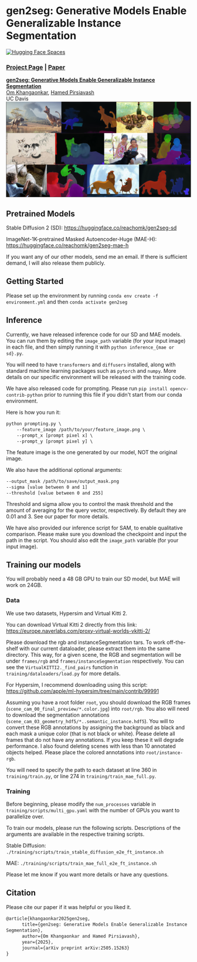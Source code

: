 # gen2seg: Generative Models Enable Generalizable Instance Segmentation
[![Hugging Face Spaces](https://img.shields.io/badge/%F0%9F%A4%97%20Hugging%20Face-Spaces-blue)](https://huggingface.co/spaces/reachomk/gen2seg)

### [Project Page](https://reachomk.github.io/gen2seg) | [Paper](https://arxiv.org/abs/2505.15263)

[**gen2seg: Generative Models Enable Generalizable Instance Segmentation**](https://reachomk.github.io/gen2seg)  
 [Om Khangaonkar](https://reachomk.github.io),
 [Hamed Pirsiavash](https://web.cs.ucdavis.edu/~hpirsiav/)<br>
 UC Davis <br>
<img src='assets/teaser.png'/>

## Pretrained Models
Stable Diffusion 2 (SD): https://huggingface.co/reachomk/gen2seg-sd

ImageNet-1K-pretrained Masked Autoencoder-Huge (MAE-H):  https://huggingface.co/reachomk/gen2seg-mae-h

If you want any of our other models, send me an email. If there is sufficient demand, I will also release them publicly. 

## Getting Started
Please set up the environment by running
```conda env create -f environment.yml```
and then
```conda activate gen2seg```
##  Inference
Currently, we have released inference code for our SD and MAE models. You can run them by editing the `image_path` variable (for your input image) in each file, and then simply running it with `python inference_{mae or sd}.py`.  

You will need to have `transformers` and `diffusers` installed, along with standard machine learning packages such as `pytorch` and `numpy`.  More details on our specific environment will be released with the training code. 

We have also released code for prompting. Please run `pip install opencv-contrib-python` prior to running this file if you didn't start from our conda environment. 

Here is how you run it:
```
python prompting.py \
    --feature_image /path/to/your/feature_image.png \
    --prompt_x [prompt pixel x] \ 
    --prompt_y [prompt pixel y] \
```
The feature image is the one generated by our model, NOT the original image. 


We also have the additional optional arguments:
```
--output_mask /path/to/save/output_mask.png
--sigma [value between 0 and 1]
--threshold [value between 0 and 255]
```

Threshold and sigma allow you to control the mask threshold and the amount of averaging for the query vector, respectively. By default they are 0.01 and 3. See our paper for more details. 

We have also provided our inference script for SAM, to enable qualitative comparison. Please make sure you download the checkpoint and input the path in the script. You should also edit the `image_path` variable (for your input image). 

## Training our models
You will probably need a 48 GB GPU to train our SD model, but MAE will work on 24GB.   

### Data
We use two datasets, Hypersim and Virtual Kitti 2.

You can download Virtual Kitti 2 directly from this link: https://europe.naverlabs.com/proxy-virtual-worlds-vkitti-2/

Please download the rgb and instanceSegmentation tars. To work off-the-shelf with our current dataloader, please extract them into the same directory. This way, for a given scene, the RGB and segmentation will be under `frames/rgb` and `frames/instanceSegmentation` respectively. You can see the `VirtualKITTI2._find_pairs` function in `training/dataloaders/load.py` for more details. 

For Hypersim, I recommend downloading using this script: https://github.com/apple/ml-hypersim/tree/main/contrib/99991

Assuming you have a root folder `root`, you should download the RGB frames (`scene_cam_00_final_preview/*.color.jpg`) into `root/rgb`. You also will need to download the segmentation annotations (`scene_cam_03_geometry_hdf5/*..semantic_instance.hdf5`). You will to convert these RGB annotations by assigning the background as black and each mask a unique color (that is not black or white). Please delete all frames that do not have any annotations. If you keep these it will degrade performance. I also found deleting scenes with less than 10 annotated objects helped.  Please place the colored annotations into `root/instance-rgb`. 

You will need to specify the path to each dataset at line 360 in `training/train.py`, or line 274 in `training/train_mae_full.py`.  

### Training
Before beginning, please modify the `num_processes` variable in `training/scripts/multi_gpu.yaml` with the number of GPUs you want to parallelize over. 

To train our models, please run the following scripts. Descriptions of the arguments are available in the respective training scripts. 

Stable Diffusion:
```./training/scripts/train_stable_diffusion_e2e_ft_instance.sh```

MAE:
```./training/scripts/train_mae_full_e2e_ft_instance.sh```

Please let me know if you want more details or have any questions. 

##  Citation
Please cite our paper if it was helpful or you liked it. 
```
@article{khangaonkar2025gen2seg,
      title={gen2seg: Generative Models Enable Generalizable Instance Segmentation}, 
      author={Om Khangaonkar and Hamed Pirsiavash},
      year={2025},
      journal={arXiv preprint arXiv:2505.15263}
}
```
